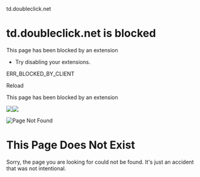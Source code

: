 td.doubleclick.net

# td.doubleclick.net is blocked

This page has been blocked by an extension

- Try disabling your extensions.

ERR\_BLOCKED\_BY\_CLIENT

Reload


This page has been blocked by an extension

![](<Base64-Image-Removed>)![](<Base64-Image-Removed>)

![Page Not Found](https://getabonus.net/htdocs_error/page_not_found.svg)

# This Page Does Not Exist

Sorry, the page you are looking for could not be found. It's just an
accident that was not intentional.